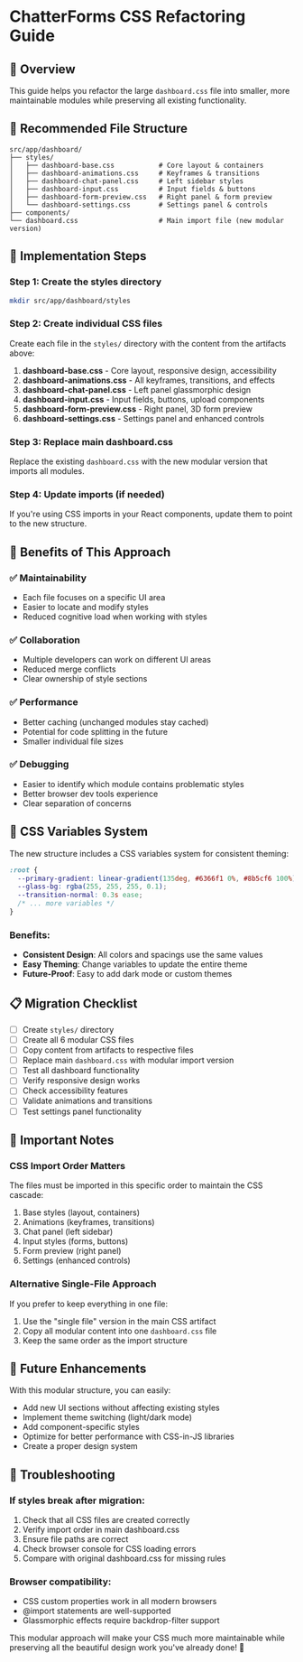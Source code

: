 # ChatterForms CSS Refactoring Guide

## 🎯 Overview
This guide helps you refactor the large `dashboard.css` file into smaller, more maintainable modules while preserving all existing functionality.

## 📁 Recommended File Structure

```
src/app/dashboard/
├── styles/
│   ├── dashboard-base.css           # Core layout & containers
│   ├── dashboard-animations.css     # Keyframes & transitions  
│   ├── dashboard-chat-panel.css     # Left sidebar styles
│   ├── dashboard-input.css          # Input fields & buttons
│   ├── dashboard-form-preview.css   # Right panel & form preview
│   └── dashboard-settings.css       # Settings panel & controls
├── components/
└── dashboard.css                    # Main import file (new modular version)
```

## 🔄 Implementation Steps

### Step 1: Create the styles directory
```bash
mkdir src/app/dashboard/styles
```

### Step 2: Create individual CSS files
Create each file in the `styles/` directory with the content from the artifacts above:

1. **dashboard-base.css** - Core layout, responsive design, accessibility
2. **dashboard-animations.css** - All keyframes, transitions, and effects
3. **dashboard-chat-panel.css** - Left panel glassmorphic design
4. **dashboard-input.css** - Input fields, buttons, upload components
5. **dashboard-form-preview.css** - Right panel, 3D form preview
6. **dashboard-settings.css** - Settings panel and enhanced controls

### Step 3: Replace main dashboard.css
Replace the existing `dashboard.css` with the new modular version that imports all modules.

### Step 4: Update imports (if needed)
If you're using CSS imports in your React components, update them to point to the new structure.

## 🎨 Benefits of This Approach

### ✅ **Maintainability**
- Each file focuses on a specific UI area
- Easier to locate and modify styles
- Reduced cognitive load when working with styles

### ✅ **Collaboration**
- Multiple developers can work on different UI areas
- Reduced merge conflicts
- Clear ownership of style sections

### ✅ **Performance**
- Better caching (unchanged modules stay cached)
- Potential for code splitting in the future
- Smaller individual file sizes

### ✅ **Debugging**
- Easier to identify which module contains problematic styles
- Better browser dev tools experience
- Clear separation of concerns

## 🔧 CSS Variables System

The new structure includes a CSS variables system for consistent theming:

```css
:root {
  --primary-gradient: linear-gradient(135deg, #6366f1 0%, #8b5cf6 100%);
  --glass-bg: rgba(255, 255, 255, 0.1);
  --transition-normal: 0.3s ease;
  /* ... more variables */
}
```

### Benefits:
- **Consistent Design**: All colors and spacings use the same values
- **Easy Theming**: Change variables to update the entire theme
- **Future-Proof**: Easy to add dark mode or custom themes

## 📋 Migration Checklist

- [ ] Create `styles/` directory
- [ ] Create all 6 modular CSS files
- [ ] Copy content from artifacts to respective files
- [ ] Replace main `dashboard.css` with modular import version
- [ ] Test all dashboard functionality
- [ ] Verify responsive design works
- [ ] Check accessibility features
- [ ] Validate animations and transitions
- [ ] Test settings panel functionality

## 🚨 Important Notes

### CSS Import Order Matters
The files must be imported in this specific order to maintain the CSS cascade:
1. Base styles (layout, containers)
2. Animations (keyframes, transitions)
3. Chat panel (left sidebar)
4. Input styles (forms, buttons)
5. Form preview (right panel)
6. Settings (enhanced controls)

### Alternative Single-File Approach
If you prefer to keep everything in one file:
1. Use the "single file" version in the main CSS artifact
2. Copy all modular content into one `dashboard.css` file
3. Keep the same order as the import structure

## 🔮 Future Enhancements

With this modular structure, you can easily:
- Add new UI sections without affecting existing styles
- Implement theme switching (light/dark mode)
- Add component-specific styles
- Optimize for better performance with CSS-in-JS libraries
- Create a proper design system

## 🐛 Troubleshooting

### If styles break after migration:
1. Check that all CSS files are created correctly
2. Verify import order in main dashboard.css
3. Ensure file paths are correct
4. Check browser console for CSS loading errors
5. Compare with original dashboard.css for missing rules

### Browser compatibility:
- CSS custom properties work in all modern browsers
- @import statements are well-supported
- Glassmorphic effects require backdrop-filter support

This modular approach will make your CSS much more maintainable while preserving all the beautiful design work you've already done! 🎨
